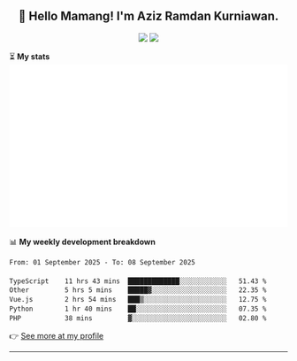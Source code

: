<h2 align="center">👋 Hello Mamang! I'm Aziz Ramdan Kurniawan.</h2>  
<p align="center">
  <img src="https://komarev.com/ghpvc/?username=azizramdan">
  <img src="https://wakatime.com/badge/user/90056fa0-4c31-4eca-954e-2a3ac05896f9.svg">
</p>
    
⏳ **My stats**  
![](https://raw.githubusercontent.com/azizramdan/github-stats/master/generated/overview.svg#gh-dark-mode-only)

📊 **My weekly development breakdown**
<!--START_SECTION:waka-->

```txt
From: 01 September 2025 - To: 08 September 2025

TypeScript    11 hrs 43 mins  █████████████░░░░░░░░░░░░   51.43 %
Other         5 hrs 5 mins    █████▓░░░░░░░░░░░░░░░░░░░   22.35 %
Vue.js        2 hrs 54 mins   ███▒░░░░░░░░░░░░░░░░░░░░░   12.75 %
Python        1 hr 40 mins    ██░░░░░░░░░░░░░░░░░░░░░░░   07.35 %
PHP           38 mins         ▓░░░░░░░░░░░░░░░░░░░░░░░░   02.80 %
```

<!--END_SECTION:waka-->
👉 [See more at my profile](https://wakatime.com/@azizramdan)
***
